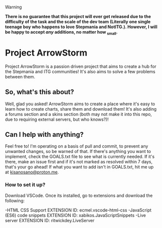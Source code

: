 >[!WARNING]
>
>**There is no guarantee that this project will ever get released due to the difficulty of the task and the scale of the dev team (Literally one single teenage boy who happens to love Stepmania and NotITG.). However, I will be happy to accept *any* additions, no matter how <sub>small</sub>.**

# **Project ArrowStorm**

Project ArrowStorm is a passion driven project that aims to create a hub for the Stepmania and ITG communities! It's also aims to solve a few problems between them.

## So, what's this about?

Well, glad you asked! ArrowStorm aims to create a place where it's easy to learn how to create charts, share them and download them! It's also adding a forums section and a skins section (both may not make it into this repo, due to requiring external servers, but who knows?)!

## Can I help with anything?

Feel free to! I'm operating on a basis of pull and commit, to prevent any unwanted changes, so be warned of that. If there's anything you want to implement, check the GOALS.txt file to see what is currently needed. If it's there, make an issue first and if it's not marked as resolved within 7 days, that's your go ahead! If what you want to add isn't in GOALS.txt, hit me up at kisanosano@proton.me.

### How to set it up?

Download VSCode. Once its installed, go to extensions and download the following:

-HTML CSS Support EXTENSION ID: ecmel.vscode-html-css
-JavaScript (ES6) code snippets EXTENSION ID: 	xabikos.JavaScriptSnippets
-Live server EXTENSION ID: ritwickdey.LiveServer


